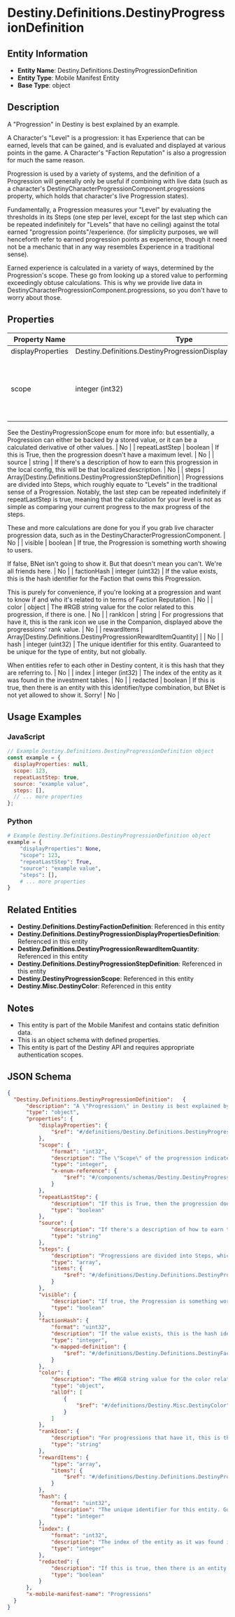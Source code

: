 # Destiny.Definitions.DestinyProgressionDefinition

## Entity Information
- **Entity Name**: Destiny.Definitions.DestinyProgressionDefinition
- **Entity Type**: Mobile Manifest Entity
- **Base Type**: object

## Description
A "Progression" in Destiny is best explained by an example.
A Character's "Level" is a progression: it has Experience that can be earned, levels that can be gained, and is evaluated and displayed at various points in the game. A Character's "Faction Reputation" is also a progression for much the same reason.
Progression is used by a variety of systems, and the definition of a Progression will generally only be useful if combining with live data (such as a character's DestinyCharacterProgressionComponent.progressions property, which holds that character's live Progression states).
Fundamentally, a Progression measures your "Level" by evaluating the thresholds in its Steps (one step per level, except for the last step which can be repeated indefinitely for "Levels" that have no ceiling) against the total earned "progression points"/experience. (for simplicity purposes, we will henceforth refer to earned progression points as experience, though it need not be a mechanic that in any way resembles Experience in a traditional sense).
Earned experience is calculated in a variety of ways, determined by the Progression's scope. These go from looking up a stored value to performing exceedingly obtuse calculations. This is why we provide live data in DestinyCharacterProgressionComponent.progressions, so you don't have to worry about those.

## Properties

| Property Name | Type | Description | Required |
|---------------|------|-------------|----------|
| displayProperties | Destiny.Definitions.DestinyProgressionDisplayPropertiesDefinition |  | No |
| scope | integer (int32) | The "Scope" of the progression indicates the source of the progression's live data.
See the DestinyProgressionScope enum for more info: but essentially, a Progression can either be backed by a stored value, or it can be a calculated derivative of other values. | No |
| repeatLastStep | boolean | If this is True, then the progression doesn't have a maximum level. | No |
| source | string | If there's a description of how to earn this progression in the local config, this will be that localized description. | No |
| steps | Array[Destiny.Definitions.DestinyProgressionStepDefinition] | Progressions are divided into Steps, which roughly equate to "Levels" in the traditional sense of a Progression. Notably, the last step can be repeated indefinitely if repeatLastStep is true, meaning that the calculation for your level is not as simple as comparing your current progress to the max progress of the steps. 
These and more calculations are done for you if you grab live character progression data, such as in the DestinyCharacterProgressionComponent. | No |
| visible | boolean | If true, the Progression is something worth showing to users.
If false, BNet isn't going to show it. But that doesn't mean you can't. We're all friends here. | No |
| factionHash | integer (uint32) | If the value exists, this is the hash identifier for the Faction that owns this Progression.
This is purely for convenience, if you're looking at a progression and want to know if and who it's related to in terms of Faction Reputation. | No |
| color | object | The #RGB string value for the color related to this progression, if there is one. | No |
| rankIcon | string | For progressions that have it, this is the rank icon we use in the Companion, displayed above the progressions' rank value. | No |
| rewardItems | Array[Destiny.Definitions.DestinyProgressionRewardItemQuantity] |  | No |
| hash | integer (uint32) | The unique identifier for this entity. Guaranteed to be unique for the type of entity, but not globally.
When entities refer to each other in Destiny content, it is this hash that they are referring to. | No |
| index | integer (int32) | The index of the entity as it was found in the investment tables. | No |
| redacted | boolean | If this is true, then there is an entity with this identifier/type combination, but BNet is not yet allowed to show it. Sorry! | No |

## Usage Examples

### JavaScript
```javascript
// Example Destiny.Definitions.DestinyProgressionDefinition object
const example = {
  displayProperties: null,
  scope: 123,
  repeatLastStep: true,
  source: "example value",
  steps: [],
  // ... more properties
};
```

### Python
```python
# Example Destiny.Definitions.DestinyProgressionDefinition object
example = {
    "displayProperties": None,
    "scope": 123,
    "repeatLastStep": True,
    "source": "example value",
    "steps": [],
    # ... more properties
}
```

## Related Entities
- **Destiny.Definitions.DestinyFactionDefinition**: Referenced in this entity
- **Destiny.Definitions.DestinyProgressionDisplayPropertiesDefinition**: Referenced in this entity
- **Destiny.Definitions.DestinyProgressionRewardItemQuantity**: Referenced in this entity
- **Destiny.Definitions.DestinyProgressionStepDefinition**: Referenced in this entity
- **Destiny.DestinyProgressionScope**: Referenced in this entity
- **Destiny.Misc.DestinyColor**: Referenced in this entity

## Notes
- This entity is part of the Mobile Manifest and contains static definition data.
- This is an object schema with defined properties.
- This entity is part of the Destiny API and requires appropriate authentication scopes.

## JSON Schema
```json
{
  "Destiny.Definitions.DestinyProgressionDefinition":   {
      "description": "A \"Progression\" in Destiny is best explained by an example.\r\nA Character's \"Level\" is a progression: it has Experience that can be earned, levels that can be gained, and is evaluated and displayed at various points in the game. A Character's \"Faction Reputation\" is also a progression for much the same reason.\r\nProgression is used by a variety of systems, and the definition of a Progression will generally only be useful if combining with live data (such as a character's DestinyCharacterProgressionComponent.progressions property, which holds that character's live Progression states).\r\nFundamentally, a Progression measures your \"Level\" by evaluating the thresholds in its Steps (one step per level, except for the last step which can be repeated indefinitely for \"Levels\" that have no ceiling) against the total earned \"progression points\"/experience. (for simplicity purposes, we will henceforth refer to earned progression points as experience, though it need not be a mechanic that in any way resembles Experience in a traditional sense).\r\nEarned experience is calculated in a variety of ways, determined by the Progression's scope. These go from looking up a stored value to performing exceedingly obtuse calculations. This is why we provide live data in DestinyCharacterProgressionComponent.progressions, so you don't have to worry about those.",
      "type": "object",
      "properties": {
          "displayProperties": {
              "$ref": "#/definitions/Destiny.Definitions.DestinyProgressionDisplayPropertiesDefinition"
          },
          "scope": {
              "format": "int32",
              "description": "The \"Scope\" of the progression indicates the source of the progression's live data.\r\nSee the DestinyProgressionScope enum for more info: but essentially, a Progression can either be backed by a stored value, or it can be a calculated derivative of other values.",
              "type": "integer",
              "x-enum-reference": {
                  "$ref": "#/components/schemas/Destiny.DestinyProgressionScope"
              }
          },
          "repeatLastStep": {
              "description": "If this is True, then the progression doesn't have a maximum level.",
              "type": "boolean"
          },
          "source": {
              "description": "If there's a description of how to earn this progression in the local config, this will be that localized description.",
              "type": "string"
          },
          "steps": {
              "description": "Progressions are divided into Steps, which roughly equate to \"Levels\" in the traditional sense of a Progression. Notably, the last step can be repeated indefinitely if repeatLastStep is true, meaning that the calculation for your level is not as simple as comparing your current progress to the max progress of the steps. \r\nThese and more calculations are done for you if you grab live character progression data, such as in the DestinyCharacterProgressionComponent.",
              "type": "array",
              "items": {
                  "$ref": "#/definitions/Destiny.Definitions.DestinyProgressionStepDefinition"
              }
          },
          "visible": {
              "description": "If true, the Progression is something worth showing to users.\r\nIf false, BNet isn't going to show it. But that doesn't mean you can't. We're all friends here.",
              "type": "boolean"
          },
          "factionHash": {
              "format": "uint32",
              "description": "If the value exists, this is the hash identifier for the Faction that owns this Progression.\r\nThis is purely for convenience, if you're looking at a progression and want to know if and who it's related to in terms of Faction Reputation.",
              "type": "integer",
              "x-mapped-definition": {
                  "$ref": "#/definitions/Destiny.Definitions.DestinyFactionDefinition"
              }
          },
          "color": {
              "description": "The #RGB string value for the color related to this progression, if there is one.",
              "type": "object",
              "allOf": [
                  {
                      "$ref": "#/definitions/Destiny.Misc.DestinyColor"
                  }
              ]
          },
          "rankIcon": {
              "description": "For progressions that have it, this is the rank icon we use in the Companion, displayed above the progressions' rank value.",
              "type": "string"
          },
          "rewardItems": {
              "type": "array",
              "items": {
                  "$ref": "#/definitions/Destiny.Definitions.DestinyProgressionRewardItemQuantity"
              }
          },
          "hash": {
              "format": "uint32",
              "description": "The unique identifier for this entity. Guaranteed to be unique for the type of entity, but not globally.\r\nWhen entities refer to each other in Destiny content, it is this hash that they are referring to.",
              "type": "integer"
          },
          "index": {
              "format": "int32",
              "description": "The index of the entity as it was found in the investment tables.",
              "type": "integer"
          },
          "redacted": {
              "description": "If this is true, then there is an entity with this identifier/type combination, but BNet is not yet allowed to show it. Sorry!",
              "type": "boolean"
          }
      },
      "x-mobile-manifest-name": "Progressions"
  }
}
```
